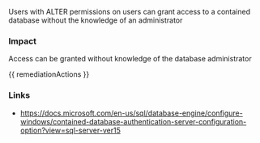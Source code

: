 
Users with ALTER permissions on users can grant access to a contained database without the knowledge of an administrator

### Impact
Access can be granted without knowledge of the database administrator

<!-- DO NOT CHANGE -->
{{ remediationActions }}

### Links
- https://docs.microsoft.com/en-us/sql/database-engine/configure-windows/contained-database-authentication-server-configuration-option?view=sql-server-ver15


